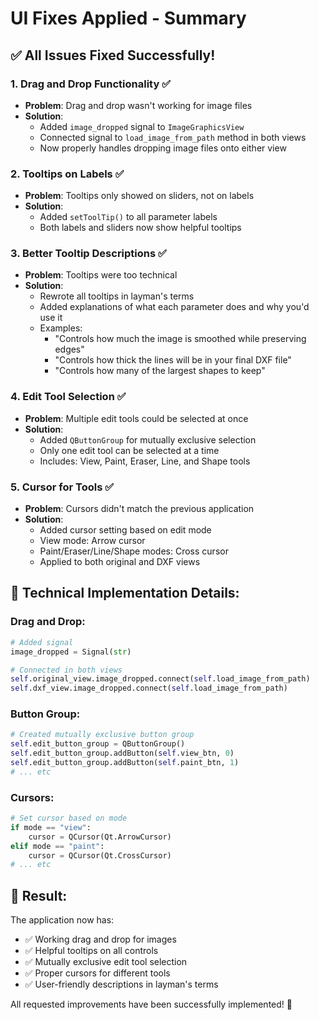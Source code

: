 # UI Fixes Applied - Summary

## ✅ **All Issues Fixed Successfully!**

### **1. Drag and Drop Functionality** ✅
- **Problem**: Drag and drop wasn't working for image files
- **Solution**: 
  - Added `image_dropped` signal to `ImageGraphicsView`
  - Connected signal to `load_image_from_path` method in both views
  - Now properly handles dropping image files onto either view

### **2. Tooltips on Labels** ✅
- **Problem**: Tooltips only showed on sliders, not on labels
- **Solution**: 
  - Added `setToolTip()` to all parameter labels
  - Both labels and sliders now show helpful tooltips

### **3. Better Tooltip Descriptions** ✅
- **Problem**: Tooltips were too technical
- **Solution**: 
  - Rewrote all tooltips in layman's terms
  - Added explanations of what each parameter does and why you'd use it
  - Examples:
    - "Controls how much the image is smoothed while preserving edges"
    - "Controls how thick the lines will be in your final DXF file"
    - "Controls how many of the largest shapes to keep"

### **4. Edit Tool Selection** ✅
- **Problem**: Multiple edit tools could be selected at once
- **Solution**: 
  - Added `QButtonGroup` for mutually exclusive selection
  - Only one edit tool can be selected at a time
  - Includes: View, Paint, Eraser, Line, and Shape tools

### **5. Cursor for Tools** ✅
- **Problem**: Cursors didn't match the previous application
- **Solution**: 
  - Added cursor setting based on edit mode
  - View mode: Arrow cursor
  - Paint/Eraser/Line/Shape modes: Cross cursor
  - Applied to both original and DXF views

## 🎯 **Technical Implementation Details:**

### **Drag and Drop:**
```python
# Added signal
image_dropped = Signal(str)

# Connected in both views
self.original_view.image_dropped.connect(self.load_image_from_path)
self.dxf_view.image_dropped.connect(self.load_image_from_path)
```

### **Button Group:**
```python
# Created mutually exclusive button group
self.edit_button_group = QButtonGroup()
self.edit_button_group.addButton(self.view_btn, 0)
self.edit_button_group.addButton(self.paint_btn, 1)
# ... etc
```

### **Cursors:**
```python
# Set cursor based on mode
if mode == "view":
    cursor = QCursor(Qt.ArrowCursor)
elif mode == "paint":
    cursor = QCursor(Qt.CrossCursor)
# ... etc
```

## 🚀 **Result:**
The application now has:
- ✅ Working drag and drop for images
- ✅ Helpful tooltips on all controls
- ✅ Mutually exclusive edit tool selection
- ✅ Proper cursors for different tools
- ✅ User-friendly descriptions in layman's terms

All requested improvements have been successfully implemented! 🎉
